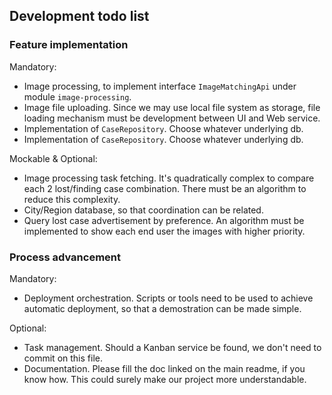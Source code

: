 ## Development todo list

### Feature implementation

Mandatory:

* Image processing, to implement interface `ImageMatchingApi` under module `image-processing`.
* Image file uploading. Since we may use local file system as storage, file loading mechanism must be development between UI and Web service.
* Implementation of `CaseRepository`. Choose whatever underlying db.
* Implementation of `CaseRepository`. Choose whatever underlying db.

Mockable & Optional:

* Image processing task fetching. It's quadratically complex to compare each 2 lost/finding case combination. There must be an algorithm to reduce this complexity.
* City/Region database, so that coordination can be related.
* Query lost case advertisement by preference. An algorithm must be implemented to show each end user the images with higher priority.

### Process advancement

Mandatory:

* Deployment orchestration. Scripts or tools need to be used to achieve automatic deployment, so that a demostration can be made simple.

Optional:

* Task management. Should a Kanban service be found, we don't need to commit on this file.
* Documentation. Please fill the doc linked on the main readme, if you know how. This could surely make our project more understandable.